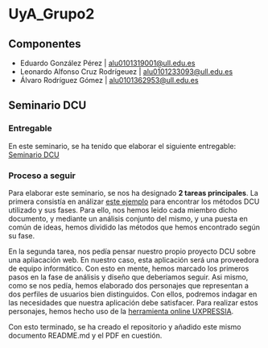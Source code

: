 # UyA_Grupo2

## Componentes 

- Eduardo González Pérez            | alu0101319001@ull.edu.es
- Leonardo Alfonso Cruz Rodrígeuez  | alu0101233093@ull.edu.es
- Álvaro Rodríguez Gómez            | alu0101362953@ull.edu.es

## Seminario DCU 

### Entregable
  En este seminario, se ha tenido que elaborar el siguiente entregable: [Seminario DCU](./Seminario_DCU/Seminario_DCU_Grupo2.pdf)

### Proceso a seguir 
  Para elaborar este seminario, se nos ha designado __2 tareas principales__. La primera consistía en análizar [este ejemplo](https://campusingenieriaytecnologia2122.ull.es/mod/resource/view.php?id=27795) para encontrar los métodos DCU utilizado y sus fases. Para ello, nos hemos leido cada miembro dicho documento, y mediante un análisis conjunto del mismo, y una puesta en común de ideas, hemos dividido las métodos que hemos encontrado según su fase. 
  
  En la segunda tarea, nos pedía pensar nuestro propio proyecto DCU sobre una apliacación web. En nuestro caso, esta aplicación será una proveedora de equipo informático. Con esto en mente, hemos marcado los primeros pasos en la fase de análisis y diseño que deberiamos seguir. Asi mismo, como se nos pedía, hemos elaborado dos personajes que representan a dos perfiles de usuarios bien distinguidos. Con ellos, podremos indagar en las necesidades que nuestra aplicación debe satisfacer. Para realizar estos personajes, hemos hecho uso de la [herramienta online UXPRESSIA](https://uxpressia.com/personas-online-tool). 
  
  Con esto terminado, se ha creado el repositorio y añadido este mismo documento README.md y el PDF en cuestión. 
